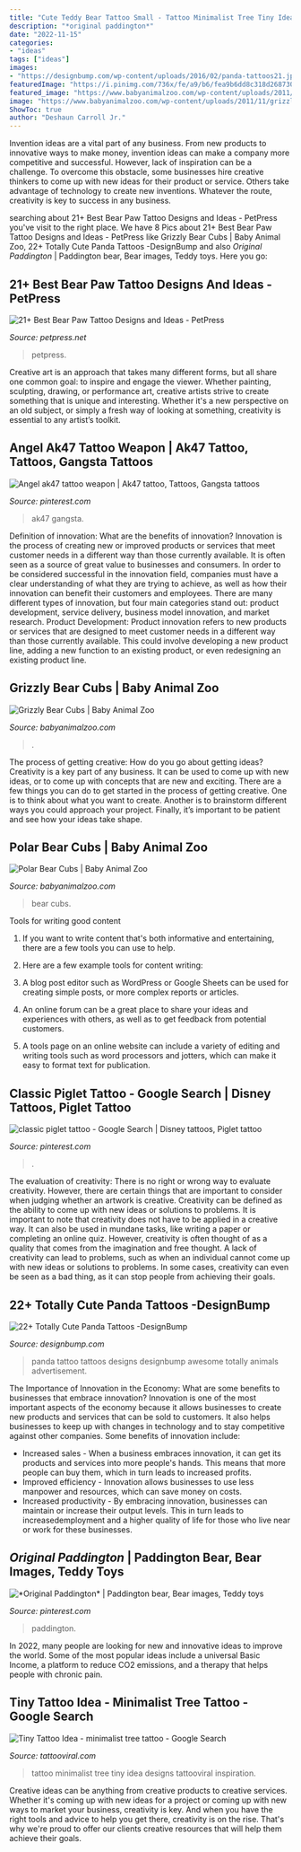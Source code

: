 ```yaml
---
title: "Cute Teddy Bear Tattoo Small - Tattoo Minimalist Tree Tiny Idea Designs Tattooviral Inspiration"
description: "*original paddington*"
date: "2022-11-15"
categories:
- "ideas"
tags: ["ideas"]
images:
- "https://designbump.com/wp-content/uploads/2016/02/panda-tattoos21.jpg"
featuredImage: "https://i.pinimg.com/736x/fe/a9/b6/fea9b6dd8c318d2687304ea9c454d3a2.jpg"
featured_image: "https://www.babyanimalzoo.com/wp-content/uploads/2011/11/polar-bear-cubs-family-mother.jpg"
image: "https://www.babyanimalzoo.com/wp-content/uploads/2011/11/grizzly-cub.jpg"
ShowToc: true
author: "Deshaun Carroll Jr."
---
```



Invention ideas are a vital part of any business. From new products to innovative ways to make money, invention ideas can make a company more competitive and successful. However, lack of inspiration can be a challenge. To overcome this obstacle, some businesses hire creative thinkers to come up with new ideas for their product or service. Others take advantage of technology to create new inventions. Whatever the route, creativity is key to success in any business.

	

		
searching about 21+ Best Bear Paw Tattoo Designs and Ideas - PetPress you've visit to the right place. We have 8 Pics about 21+ Best Bear Paw Tattoo Designs and Ideas - PetPress like Grizzly Bear Cubs | Baby Animal Zoo, 22+ Totally Cute Panda Tattoos -DesignBump and also *Original Paddington* | Paddington bear, Bear images, Teddy toys. Here you go:
		
    
## 21+ Best Bear Paw Tattoo Designs And Ideas - PetPress

<img loading=lazy src="https://cdn.petpress.net/wp-content/uploads/2020/05/11234751/bear-paw-tattoo-shoulder.jpg" onerror="this.onerror=null;this.src='https://tse4.mm.bing.net/th?id=OIP.Ufw6Xi3-5abN56EGB7sfEgHaHa&amp;pid=15.1';" alt="21+ Best Bear Paw Tattoo Designs and Ideas - PetPress">

_Source: petpress.net_

>petpress. 

	

Creative art is an approach that takes many different forms, but all share one common goal: to inspire and engage the viewer. Whether painting, sculpting, drawing, or performance art, creative artists strive to create something that is unique and interesting. Whether it's a new perspective on an old subject, or simply a fresh way of looking at something, creativity is essential to any artist’s toolkit.

    
## Angel Ak47 Tattoo Weapon | Ak47 Tattoo, Tattoos, Gangsta Tattoos

<img loading=lazy src="https://i.pinimg.com/736x/f4/f7/b6/f4f7b68dd234472e4d4d0aacdba276e3.jpg" onerror="this.onerror=null;this.src='https://tse4.mm.bing.net/th?id=OIP.mMu6Eb785SgZzrizcNgaVAHaJ3&amp;pid=15.1';" alt="Angel ak47 tattoo weapon | Ak47 tattoo, Tattoos, Gangsta tattoos">

_Source: pinterest.com_

>ak47 gangsta. 

	

Definition of innovation: What are the benefits of innovation?
Innovation is the process of creating new or improved products or services that meet customer needs in a different way than those currently available. It is often seen as a source of great value to businesses and consumers. In order to be considered successful in the innovation field, companies must have a clear understanding of what they are trying to achieve, as well as how their innovation can benefit their customers and employees. There are many different types of innovation, but four main categories stand out: product development, service delivery, business model innovation, and market research. Product Development: Product innovation refers to new products or services that are designed to meet customer needs in a different way than those currently available. This could involve developing a new product line, adding a new function to an existing product, or even redesigning an existing product line.

    
## Grizzly Bear Cubs | Baby Animal Zoo

<img loading=lazy src="https://www.babyanimalzoo.com/wp-content/uploads/2011/11/grizzly-cub.jpg" onerror="this.onerror=null;this.src='https://tse1.mm.bing.net/th?id=OIP.cskBZS9CbrflhDzqHrENswHaE8&amp;pid=15.1';" alt="Grizzly Bear Cubs | Baby Animal Zoo">

_Source: babyanimalzoo.com_

>. 

	

The process of getting creative: How do you go about getting ideas?
Creativity is a key part of any business. It can be used to come up with new ideas, or to come up with concepts that are new and exciting. There are a few things you can do to get started in the process of getting creative. One is to think about what you want to create. Another is to brainstorm different ways you could approach your project. Finally, it’s important to be patient and see how your ideas take shape.

    
## Polar Bear Cubs | Baby Animal Zoo

<img loading=lazy src="https://www.babyanimalzoo.com/wp-content/uploads/2011/11/polar-bear-cubs-family-mother.jpg" onerror="this.onerror=null;this.src='https://tse1.mm.bing.net/th?id=OIP.7PTrTIuDpA8i4O2O5_tuEAHaJQ&amp;pid=15.1';" alt="Polar Bear Cubs | Baby Animal Zoo">

_Source: babyanimalzoo.com_

>bear cubs. 

	

Tools for writing good content
1. If you want to write content that's both informative and entertaining, there are a few tools you can use to help.
2. Here are a few example tools for content writing:

3. A blog post editor such as WordPress or Google Sheets can be used for creating simple posts, or more complex reports or articles.

4. An online forum can be a great place to share your ideas and experiences with others, as well as to get feedback from potential customers.

5. A tools page on an online website can include a variety of editing and writing tools such as word processors and jotters, which can make it easy to format text for publication.

    
## Classic Piglet Tattoo - Google Search | Disney Tattoos, Piglet Tattoo

<img loading=lazy src="https://i.pinimg.com/736x/86/0f/c5/860fc557746fc33356f4111cc997b8d6.jpg" onerror="this.onerror=null;this.src='https://tse1.mm.bing.net/th?id=OIP.a-VAKLY0m6UoqjeY_ORoWgHaK9&amp;pid=15.1';" alt="classic piglet tattoo - Google Search | Disney tattoos, Piglet tattoo">

_Source: pinterest.com_

>. 

	

The evaluation of creativity: There is no right or wrong way to evaluate creativity. However, there are certain things that are important to consider when judging whether an artwork is creative.
Creativity can be defined as the ability to come up with new ideas or solutions to problems. It is important to note that creativity does not have to be applied in a creative way. It can also be used in mundane tasks, like writing a paper or completing an online quiz. However, creativity is often thought of as a quality that comes from the imagination and free thought. A lack of creativity can lead to problems, such as when an individual cannot come up with new ideas or solutions to problems. In some cases, creativity can even be seen as a bad thing, as it can stop people from achieving their goals.

    
## 22+ Totally Cute Panda Tattoos -DesignBump

<img loading=lazy src="https://designbump.com/wp-content/uploads/2016/02/panda-tattoos21.jpg" onerror="this.onerror=null;this.src='https://tse3.mm.bing.net/th?id=OIP.zS8C_7PfHUFG6i7Ctzpc4QHaIE&amp;pid=15.1';" alt="22+ Totally Cute Panda Tattoos -DesignBump">

_Source: designbump.com_

>panda tattoo tattoos designs designbump awesome totally animals advertisement. 

	

The Importance of Innovation in the Economy: What are some benefits to businesses that embrace innovation?
Innovation is one of the most important aspects of the economy because it allows businesses to create new products and services that can be sold to customers. It also helps businesses to keep up with changes in technology and to stay competitive against other companies. Some benefits of innovation include: 
- Increased sales - When a business embraces innovation, it can get its products and services into more people's hands. This means that more people can buy them, which in turn leads to increased profits. 
- Improved efficiency - Innovation allows businesses to use less manpower and resources, which can save money on costs. 
- Increased productivity - By embracing innovation, businesses can maintain or increase their output levels. This in turn leads to increasedemployment and a higher quality of life for those who live near or work for these businesses.

    
## *Original Paddington* | Paddington Bear, Bear Images, Teddy Toys

<img loading=lazy src="https://i.pinimg.com/736x/fe/a9/b6/fea9b6dd8c318d2687304ea9c454d3a2.jpg" onerror="this.onerror=null;this.src='https://tse4.mm.bing.net/th?id=OIP.R51u4EBCNL3BWBh2ttSRAgHaNK&amp;pid=15.1';" alt="*Original Paddington* | Paddington bear, Bear images, Teddy toys">

_Source: pinterest.com_

>paddington. 

	

In 2022, many people are looking for new and innovative ideas to improve the world. Some of the most popular ideas include a universal Basic Income, a platform to reduce CO2 emissions, and a therapy that helps people with chronic pain.

    
## Tiny Tattoo Idea - Minimalist Tree Tattoo - Google Search

<img loading=lazy src="http://tattooviral.com/wp-content/uploads/2017/02/tiny-tattoo-idea-minimalist-tree-tattoo-google-search.jpg" onerror="this.onerror=null;this.src='https://tse3.mm.bing.net/th?id=OIP.KJOnWgvTKzK-BpKEUSD1ZgHaKh&amp;pid=15.1';" alt="Tiny Tattoo Idea - minimalist tree tattoo - Google Search">

_Source: tattooviral.com_

>tattoo minimalist tree tiny idea designs tattooviral inspiration. 

	

Creative ideas can be anything from creative products to creative services. Whether it's coming up with new ideas for a project or coming up with new ways to market your business, creativity is key. And when you have the right tools and advice to help you get there, creativity is on the rise. That's why we're proud to offer our clients creative resources that will help them achieve their goals.

